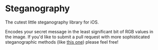 Steganography
=============

The cutest little steganography library for iOS.

Encodes your secret message in the least significant bit of RGB values in the image. If you'd like to submit a pull request with more sophisticated steganographic methods (like <a href="http://csis.bits-pilani.ac.in/faculty/murali/netsec-09/seminar/refs/anuroopsrep.pdf">this one</a>) please feel free!
